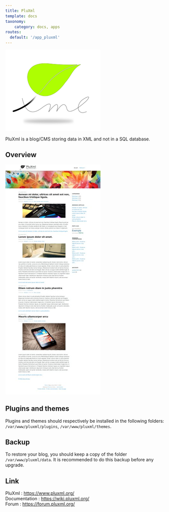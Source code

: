 ```yaml
---
title: PluXml
template: docs
taxonomy:
    category: docs, apps
routes:
  default: '/app_pluxml'
---
```


![PluXml_logo](images/PluXml_logo.png)

PluXml is a blog/CMS storing data in XML and not in a SQL database.

## Overview

![PluXml_screenshot](images/PluXml_screenshot.jpg)

## Plugins and themes

Plugins and themes should respectively be installed in the following folders: `/var/www/pluxml/plugins`, `/var/www/pluxml/themes`.

## Backup

To restore your blog, you should keep a copy of the folder `/var/www/pluxml/data`. It is recommended to do this backup before any upgrade.

## Link

PluXml : https://www.pluxml.org/  
Documentation : https://wiki.pluxml.org/  
Forum : https://forum.pluxml.org/
